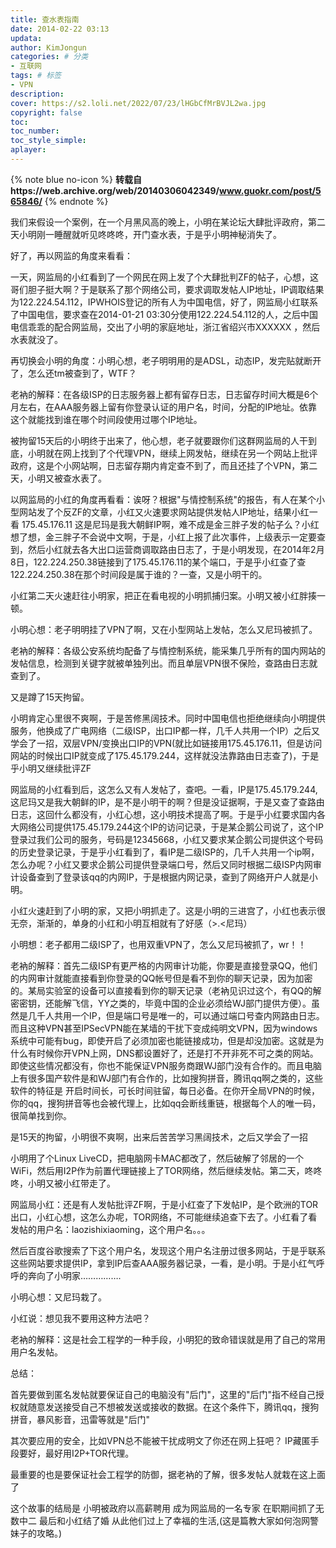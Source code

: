 ```yaml
---
title: 查水表指南
date: 2014-02-22 03:13 
updata:
author: KimJongun
categories: # 分类
- 互联网
tags: # 标签
- VPN
description:
cover: https://s2.loli.net/2022/07/23/lHGbCfMrBVJL2wa.jpg
copyright: false
toc:
toc_number:
toc_style_simple:
aplayer:
---
```


{% note blue no-icon %}
**转载自https://web.archive.org/web/20140306042349/www.guokr.com/post/565846/**
{% endnote %}
    
我们来假设一个案例，在一个月黑风高的晚上，小明在某论坛大肆批评政府，第二天小明刚一睡醒就听见咚咚咚，开门查水表，于是乎小明神秘消失了。

  

好了，再以网监的角度来看看：

  

一天，网监局的小红看到了一个网民在网上发了个大肆批判ZF的帖子，心想，这哥们胆子挺大啊？于是联系了那个网络公司，要求调取发帖人IP地址，IP调取结果为122.224.54.112，IPWHOIS登记的所有人为中国电信，好了，网监局小红联系了中国电信，要求查在2014-01-21 03:30分使用122.224.54.112的人，之后中国电信乖乖的配合网监局，交出了小明的家庭地址，浙江省绍兴市XXXXXX ，然后水表就没了。

  

再切换会小明的角度：小明心想，老子明明用的是ADSL，动态IP，发完贴就断开了，怎么还tm被查到了，WTF？

老衲的解释：在各级ISP的日志服务器上都有留存日志，日志留存时间大概是6个月左右，在AAA服务器上留有你登录认证的用户名，时间，分配的IP地址。依靠这个就能找到谁在哪个时间段使用过哪个IP地址。

  

被拘留15天后的小明终于出来了，他心想，老子就要跟你们这群网监局的人干到底，小明就在网上找到了个代理VPN，继续上网发帖，继续在另一个网站上批评政府，这是个小网站啊，日志留存期内肯定查不到了，而且还挂了个VPN，第二天，小明又被查水表了。

  

以网监局的小红的角度再看看：诶呀？根据"与情控制系统"的报告，有人在某个小型网站发了个反ZF的文章，小红又火速要求网站提供发帖人IP地址，结果小红一看 175.45.176.11 这是尼玛是我大朝鲜IP啊，难不成是金三胖子发的帖子么？小红想了想，金三胖子不会说中文啊，于是，小红上报了此次事件，上级表示一定要查到，然后小红就去各大出口运营商调取路由日志了，于是小明发现，在2014年2月8日，122.224.250.38链接到了175.45.176.11的某个端口，于是乎小红查了查122.224.250.38在那个时间段是属于谁的？一查，又是小明干的。

  

小红第二天火速赶往小明家，把正在看电视的小明抓捕归案。小明又被小红胖揍一顿。

  

小明心想：老子明明挂了VPN了啊，又在小型网站上发帖，怎么又尼玛被抓了。

  

老衲的解释：各级公安系统均配备了与情控制系统，能采集几乎所有的国内网站的发帖信息，检测到关键字就被单独列出。而且单层VPN很不保险，查路由日志就查到了。

  

又是蹲了15天拘留。

  

小明肯定心里很不爽啊，于是苦修黑阔技术。同时中国电信也拒绝继续向小明提供服务，他换成了广电网络（二级ISP，出口IP都一样，几千人共用一个IP）之后又学会了一招，双层VPN/变换出口IP的VPN(就比如链接用175.45.176.11，但是访问网站的时候出口IP就变成了175.45.179.244，这样就没法靠路由日志查了)，于是乎小明又继续批评ZF

  

网监局的小红看到后，这怎么又有人发帖了，查吧。一看，IP是175.45.179.244,这尼玛又是我大朝鲜的IP，是不是小明干的啊？但是没证据啊，于是又查了查路由日志，这回什么都没有，小红心想，这小明技术提高了啊。于是乎小红要求国内各大网络公司提供175.45.179.244这个IP的访问记录，于是某企鹅公司说了，这个IP登录过我们公司的服务，号码是12345668，小红又要求某企鹅公司提供这个号码的历史登录记录，于是乎小红看到了，看IP是二级ISP的，几千人共用一个ip啊，怎么办呢？小红又要求企鹅公司提供登录端口号，然后又同时根据二级ISP内网审计设备查到了登录该qq的内网IP，于是根据内网记录，查到了网络开户人就是小明。

小红火速赶到了小明的家，又把小明抓走了。这是小明的三进宫了，小红也表示很无奈，渐渐的，单身的小红和小明互相就有了好感（>.<尼玛）

  

小明想：老子都用二级ISP了，也用双重VPN了，怎么又尼玛被抓了，wr！！

  

老衲的解释：首先二级ISP有更严格的内网审计功能，你要是直接登录QQ，他们的内网审计就能直接看到你登录的QQ帐号但是看不到你的聊天记录，因为加密的。某局实验室的设备可以直接看到你的聊天记录（老衲见识过这个，有QQ的解密密钥，还能解飞信，YY之类的，毕竟中国的企业必须给WJ部门提供方便）。虽然是几千人共用一个IP，但是端口号是唯一的，可以通过端口号查内网路由日志。而且这种VPN甚至IPSecVPN能在某墙的干扰下变成纯明文VPN，因为windows系统中可能有bug，即使开启了必须加密也能链接成功，但是却没加密。这就是为什么有时候你开VPN上网，DNS都设置好了，还是打不开非死不可之类的网站。即使这些情况都没有，你也不能保证VPN服务商跟WJ部门没有合作的。而且电脑上有很多国产软件是和WJ部门有合作的，比如搜狗拼音，腾讯qq啊之类的，这些软件的特征是 开启时间长，可长时间驻留，每日必备。在你开全局VPN的时候，你的qq，搜狗拼音等也会被代理上，比如qq会断线重链，根据每个人的唯一码，很简单找到你。

  

是15天的拘留，小明很不爽啊，出来后苦苦学习黑阔技术，之后又学会了一招

小明用了个Linux LiveCD，把电脑网卡MAC都改了，然后破解了邻居的一个WiFi，然后用I2P作为前置代理链接上了TOR网络，然后继续发帖。第二天，咚咚咚，小明又被小红带走了。

  

网监局小红：还是有人发帖批评ZF啊，于是小红查了下发帖IP，是个欧洲的TOR出口，小红心想，这怎么办呢，TOR网络，不可能继续追查下去了。小红看了看发帖的用户名：laozishixiaoming，这个用户名。。。

然后百度谷歌搜索了下这个用户名，发现这个用户名注册过很多网站，于是乎联系这些网站要求提供IP，拿到IP后查AAA服务器记录，一看，是小明。于是小红气呼呼的奔向了小明家…………….

小明心想：又尼玛栽了。

小红说：想见我不要用这种方法吧？

  

老衲的解释：这是社会工程学的一种手段，小明犯的致命错误就是用了自己的常用用户名发帖。

  

总结：

首先要做到匿名发帖就要保证自己的电脑没有"后门"，这里的"后门"指不经自己授权就随意发送接受自己不想被发送或接收的数据。在这个条件下，腾讯qq，搜狗拼音，暴风影音，迅雷等就是"后门"

  

其次要应用的安全，比如VPN总不能被干扰成明文了你还在网上狂吧？ IP藏匿手段要好，最好用I2P+TOR代理。

  

最重要的也是要保证社会工程学的防御，据老衲的了解，很多发帖人就栽在这上面了

  

这个故事的结局是 小明被政府以高薪聘用 成为网监局的一名专家 在职期间抓了无数中二 最后和小红结了婚 从此他们过上了幸福的生活,(这是篇教大家如何泡网警妹子的攻略。)